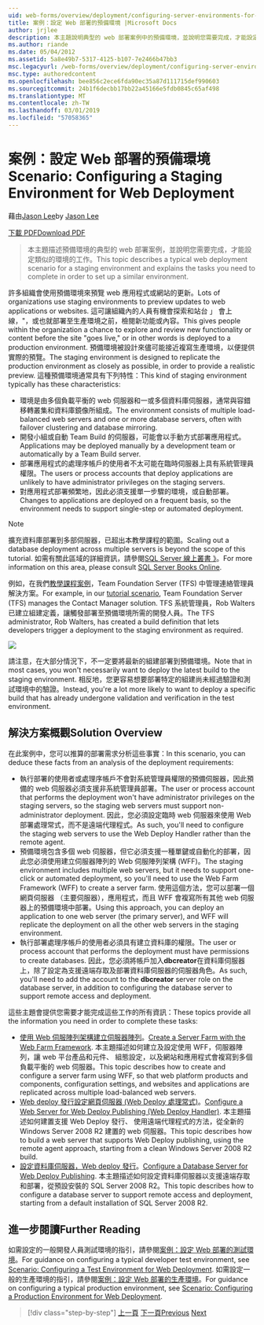 ```yaml
---
uid: web-forms/overview/deployment/configuring-server-environments-for-web-deployment/scenario-configuring-a-staging-environment-for-web-deployment
title: 案例：設定 Web 部署的預備環境 |Microsoft Docs
author: jrjlee
description: 本主題說明典型的 web 部署案例中的預備環境，並說明您需要完成，才能設定類似的環境的工作...
ms.author: riande
ms.date: 05/04/2012
ms.assetid: 5a8e49b7-5317-4125-b107-7e2466b47bb3
msc.legacyurl: /web-forms/overview/deployment/configuring-server-environments-for-web-deployment/scenario-configuring-a-staging-environment-for-web-deployment
msc.type: authoredcontent
ms.openlocfilehash: bee856c2ece6fda90ec35a87d111715def990603
ms.sourcegitcommit: 24b1f6decbb17bb22a45166e5fdb0845c65af498
ms.translationtype: MT
ms.contentlocale: zh-TW
ms.lasthandoff: 03/01/2019
ms.locfileid: "57058365"
---
```

<a name="scenario-configuring-a-staging-environment-for-web-deployment"></a><span data-ttu-id="ecdc1-103">案例：設定 Web 部署的預備環境</span><span class="sxs-lookup"><span data-stu-id="ecdc1-103">Scenario: Configuring a Staging Environment for Web Deployment</span></span>
====================
<span data-ttu-id="ecdc1-104">藉由[Jason Lee](https://github.com/jrjlee)</span><span class="sxs-lookup"><span data-stu-id="ecdc1-104">by [Jason Lee](https://github.com/jrjlee)</span></span>

[<span data-ttu-id="ecdc1-105">下載 PDF</span><span class="sxs-lookup"><span data-stu-id="ecdc1-105">Download PDF</span></span>](https://msdnshared.blob.core.windows.net/media/MSDNBlogsFS/prod.evol.blogs.msdn.com/CommunityServer.Blogs.Components.WeblogFiles/00/00/00/63/56/8130.DeployingWebAppsInEnterpriseScenarios.pdf)

> <span data-ttu-id="ecdc1-106">本主題描述預備環境的典型的 web 部署案例，並說明您需要完成，才能設定類似的環境的工作。</span><span class="sxs-lookup"><span data-stu-id="ecdc1-106">This topic describes a typical web deployment scenario for a staging environment and explains the tasks you need to complete in order to set up a similar environment.</span></span>


<span data-ttu-id="ecdc1-107">許多組織會使用預備環境來預覽 web 應用程式或網站的更新。</span><span class="sxs-lookup"><span data-stu-id="ecdc1-107">Lots of organizations use staging environments to preview updates to web applications or websites.</span></span> <span data-ttu-id="ecdc1-108">這可讓組織內的人員有機會探索和站台 」 會上線，"，或也就部署至生產環境之前，檢閱新功能或內容。</span><span class="sxs-lookup"><span data-stu-id="ecdc1-108">This gives people within the organization a chance to explore and review new functionality or content before the site "goes live," or in other words is deployed to a production environment.</span></span> <span data-ttu-id="ecdc1-109">預備環境被設計來儘可能接近複寫生產環境，以便提供實際的預覽。</span><span class="sxs-lookup"><span data-stu-id="ecdc1-109">The staging environment is designed to replicate the production environment as closely as possible, in order to provide a realistic preview.</span></span> <span data-ttu-id="ecdc1-110">這種預備環境通常具有下列特性：</span><span class="sxs-lookup"><span data-stu-id="ecdc1-110">This kind of staging environment typically has these characteristics:</span></span>

- <span data-ttu-id="ecdc1-111">環境是由多個負載平衡的 web 伺服器和一或多個資料庫伺服器，通常與容錯移轉叢集和資料庫鏡像所組成。</span><span class="sxs-lookup"><span data-stu-id="ecdc1-111">The environment consists of multiple load-balanced web servers and one or more database servers, often with failover clustering and database mirroring.</span></span>
- <span data-ttu-id="ecdc1-112">開發小組或自動 Team Build 的伺服器，可能會以手動方式部署應用程式。</span><span class="sxs-lookup"><span data-stu-id="ecdc1-112">Applications may be deployed manually by a development team or automatically by a Team Build server.</span></span>
- <span data-ttu-id="ecdc1-113">部署應用程式的處理序帳戶的使用者不太可能在臨時伺服器上具有系統管理員權限。</span><span class="sxs-lookup"><span data-stu-id="ecdc1-113">The users or process accounts that deploy applications are unlikely to have administrator privileges on the staging servers.</span></span>
- <span data-ttu-id="ecdc1-114">對應用程式部署頻繁地，因此必須支援單一步驟的環境，或自動部署。</span><span class="sxs-lookup"><span data-stu-id="ecdc1-114">Changes to applications are deployed on a frequent basis, so the environment needs to support single-step or automated deployment.</span></span>

> [!NOTE]
> <span data-ttu-id="ecdc1-115">擴充資料庫部署到多部伺服器，已超出本教學課程的範圍。</span><span class="sxs-lookup"><span data-stu-id="ecdc1-115">Scaling out a database deployment across multiple servers is beyond the scope of this tutorial.</span></span> <span data-ttu-id="ecdc1-116">如需有關此區域的詳細資訊，請參閱[SQL Server 線上叢書 》](https://technet.microsoft.com/library/ms130214.aspx)。</span><span class="sxs-lookup"><span data-stu-id="ecdc1-116">For more information on this area, please consult [SQL Server Books Online](https://technet.microsoft.com/library/ms130214.aspx).</span></span>


<span data-ttu-id="ecdc1-117">例如，在我們[教學課程案例](../deploying-web-applications-in-enterprise-scenarios/enterprise-web-deployment-scenario-overview.md)，Team Foundation Server (TFS) 中管理連絡管理員解決方案。</span><span class="sxs-lookup"><span data-stu-id="ecdc1-117">For example, in our [tutorial scenario](../deploying-web-applications-in-enterprise-scenarios/enterprise-web-deployment-scenario-overview.md), Team Foundation Server (TFS) manages the Contact Manager solution.</span></span> <span data-ttu-id="ecdc1-118">TFS 系統管理員，Rob Walters 已建立組建定義，讓觸發部署至預備環境所需的開發人員。</span><span class="sxs-lookup"><span data-stu-id="ecdc1-118">The TFS administrator, Rob Walters, has created a build definition that lets developers trigger a deployment to the staging environment as required.</span></span>

![](scenario-configuring-a-staging-environment-for-web-deployment/_static/image1.png)

<span data-ttu-id="ecdc1-119">請注意，在大部分情況下，不一定要將最新的組建部署到預備環境。</span><span class="sxs-lookup"><span data-stu-id="ecdc1-119">Note that in most cases, you won't necessarily want to deploy the latest build to the staging environment.</span></span> <span data-ttu-id="ecdc1-120">相反地，您更容易想要部署特定的組建尚未經過驗證和測試環境中的驗證。</span><span class="sxs-lookup"><span data-stu-id="ecdc1-120">Instead, you're a lot more likely to want to deploy a specific build that has already undergone validation and verification in the test environment.</span></span>

## <a name="solution-overview"></a><span data-ttu-id="ecdc1-121">解決方案概觀</span><span class="sxs-lookup"><span data-stu-id="ecdc1-121">Solution Overview</span></span>

<span data-ttu-id="ecdc1-122">在此案例中，您可以推算的部署需求分析這些事實：</span><span class="sxs-lookup"><span data-stu-id="ecdc1-122">In this scenario, you can deduce these facts from an analysis of the deployment requirements:</span></span>

- <span data-ttu-id="ecdc1-123">執行部署的使用者或處理序帳戶不會對系統管理員權限的預備伺服器，因此預備的 web 伺服器必須支援非系統管理員部署。</span><span class="sxs-lookup"><span data-stu-id="ecdc1-123">The user or process account that performs the deployment won't have administrator privileges on the staging servers, so the staging web servers must support non-administrator deployment.</span></span> <span data-ttu-id="ecdc1-124">因此，您必須設定臨時 web 伺服器來使用 Web 部署處理常式，而不是遠端代理程式。</span><span class="sxs-lookup"><span data-stu-id="ecdc1-124">As such, you'll need to configure the staging web servers to use the Web Deploy Handler rather than the remote agent.</span></span>
- <span data-ttu-id="ecdc1-125">預備環境包含多個 web 伺服器，但它必須支援一種單鍵或自動化的部署，因此您必須使用建立伺服器陣列的 Web 伺服陣列架構 (WFF)。</span><span class="sxs-lookup"><span data-stu-id="ecdc1-125">The staging environment includes multiple web servers, but it needs to support one-click or automated deployment, so you'll need to use the Web Farm Framework (WFF) to create a server farm.</span></span> <span data-ttu-id="ecdc1-126">使用這個方法，您可以部署一個網頁伺服器 （主要伺服器），應用程式，而且 WFF 會複寫所有其他 web 伺服器上的預備環境中部署。</span><span class="sxs-lookup"><span data-stu-id="ecdc1-126">Using this approach, you can deploy an application to one web server (the primary server), and WFF will replicate the deployment on all the other web servers in the staging environment.</span></span>
- <span data-ttu-id="ecdc1-127">執行部署處理序帳戶的使用者必須具有建立資料庫的權限。</span><span class="sxs-lookup"><span data-stu-id="ecdc1-127">The user or process account that performs the deployment must have permissions to create databases.</span></span> <span data-ttu-id="ecdc1-128">因此，您必須將帳戶加入**dbcreator**在資料庫伺服器上，除了設定為支援遠端存取及部署資料庫伺服器的伺服器角色。</span><span class="sxs-lookup"><span data-stu-id="ecdc1-128">As such, you'll need to add the account to the **dbcreator** server role on the database server, in addition to configuring the database server to support remote access and deployment.</span></span>

<span data-ttu-id="ecdc1-129">這些主題會提供您需要才能完成這些工作的所有資訊：</span><span class="sxs-lookup"><span data-stu-id="ecdc1-129">These topics provide all the information you need in order to complete these tasks:</span></span>

- <span data-ttu-id="ecdc1-130">[使用 Web 伺服陣列架構建立伺服器陣列](creating-a-server-farm-with-the-web-farm-framework.md)。</span><span class="sxs-lookup"><span data-stu-id="ecdc1-130">[Create a Server Farm with the Web Farm Framework](creating-a-server-farm-with-the-web-farm-framework.md).</span></span> <span data-ttu-id="ecdc1-131">本主題描述如何建立及設定使用 WFF，伺服器陣列，讓 web 平台產品和元件、 組態設定，以及網站和應用程式會複寫到多個負載平衡的 web 伺服器。</span><span class="sxs-lookup"><span data-stu-id="ecdc1-131">This topic describes how to create and configure a server farm using WFF, so that web platform products and components, configuration settings, and websites and applications are replicated across multiple load-balanced web servers.</span></span>
- <span data-ttu-id="ecdc1-132">[Web deploy 發行設定網頁伺服器 (Web Deploy 處理常式)](configuring-a-web-server-for-web-deploy-publishing-web-deploy-handler.md)。</span><span class="sxs-lookup"><span data-stu-id="ecdc1-132">[Configure a Web Server for Web Deploy Publishing (Web Deploy Handler)](configuring-a-web-server-for-web-deploy-publishing-web-deploy-handler.md).</span></span> <span data-ttu-id="ecdc1-133">本主題描述如何建置支援 Web Deploy 發行、 使用遠端代理程式的方法，從全新的 Windows Server 2008 R2 建置的 web 伺服器。</span><span class="sxs-lookup"><span data-stu-id="ecdc1-133">This topic describes how to build a web server that supports Web Deploy publishing, using the remote agent approach, starting from a clean Windows Server 2008 R2 build.</span></span>
- <span data-ttu-id="ecdc1-134">[設定資料庫伺服器，Web deploy 發行](configuring-a-database-server-for-web-deploy-publishing.md)。</span><span class="sxs-lookup"><span data-stu-id="ecdc1-134">[Configure a Database Server for Web Deploy Publishing](configuring-a-database-server-for-web-deploy-publishing.md).</span></span> <span data-ttu-id="ecdc1-135">本主題描述如何設定資料庫伺服器以支援遠端存取和部署，從預設安裝的 SQL Server 2008 R2。</span><span class="sxs-lookup"><span data-stu-id="ecdc1-135">This topic describes how to configure a database server to support remote access and deployment, starting from a default installation of SQL Server 2008 R2.</span></span>

## <a name="further-reading"></a><span data-ttu-id="ecdc1-136">進一步閱讀</span><span class="sxs-lookup"><span data-stu-id="ecdc1-136">Further Reading</span></span>

<span data-ttu-id="ecdc1-137">如需設定的一般開發人員測試環境的指引，請參閱[案例：設定 Web 部署的測試環境](scenario-configuring-a-test-environment-for-web-deployment.md)。</span><span class="sxs-lookup"><span data-stu-id="ecdc1-137">For guidance on configuring a typical developer test environment, see [Scenario: Configuring a Test Environment for Web Deployment](scenario-configuring-a-test-environment-for-web-deployment.md).</span></span> <span data-ttu-id="ecdc1-138">如需設定一般的生產環境的指引，請參閱[案例：設定 Web 部署的生產環境](scenario-configuring-a-production-environment-for-web-deployment.md)。</span><span class="sxs-lookup"><span data-stu-id="ecdc1-138">For guidance on configuring a typical production environment, see [Scenario: Configuring a Production Environment for Web Deployment](scenario-configuring-a-production-environment-for-web-deployment.md).</span></span>

> [!div class="step-by-step"]
> <span data-ttu-id="ecdc1-139">[上一頁](scenario-configuring-a-test-environment-for-web-deployment.md)
> [下一頁](scenario-configuring-a-production-environment-for-web-deployment.md)</span><span class="sxs-lookup"><span data-stu-id="ecdc1-139">[Previous](scenario-configuring-a-test-environment-for-web-deployment.md)
[Next](scenario-configuring-a-production-environment-for-web-deployment.md)</span></span>
